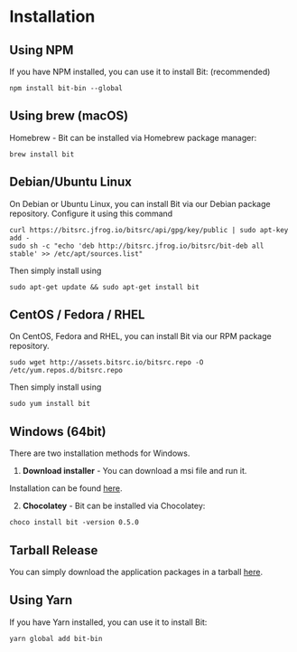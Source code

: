 # Installation

## Using NPM

If you have NPM installed, you can use it to install Bit: (recommended)

`npm install bit-bin --global `


## Using brew (macOS)

Homebrew - Bit can be installed via Homebrew package manager:

`brew install bit`

## Debian/Ubuntu Linux

On Debian or Ubuntu Linux, you can install Bit via our Debian package repository. Configure it using this command

```
curl https://bitsrc.jfrog.io/bitsrc/api/gpg/key/public | sudo apt-key add -
sudo sh -c "echo 'deb http://bitsrc.jfrog.io/bitsrc/bit-deb all stable' >> /etc/apt/sources.list"
```

Then simply install using

`sudo apt-get update && sudo apt-get install bit`

## CentOS / Fedora / RHEL

On CentOS, Fedora and RHEL, you can install Bit via our RPM package repository.

`sudo wget http://assets.bitsrc.io/bitsrc.repo -O /etc/yum.repos.d/bitsrc.repo`

Then simply install using

`sudo yum install bit`

## Windows (64bit)

There are two installation methods for Windows.
  
1. **Download installer** - You can download a msi file and run it.

Installation can be found [here](https://api.bitsrc.io/release/msi/latest).

2. **Chocolatey** - Bit can be installed via Chocolatey:

`choco install bit -version 0.5.0`

## Tarball Release

You can simply download the application packages in a tarball
[here](https://api.bitsrc.io/release/tar/latest).

## Using Yarn

If you have Yarn installed, you can use it to install Bit:

`yarn global add bit-bin`
